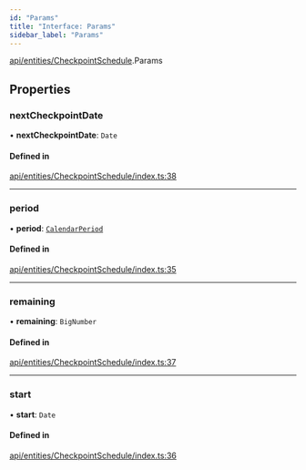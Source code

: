 ```yaml
---
id: "Params"
title: "Interface: Params"
sidebar_label: "Params"
---
```


[api/entities/CheckpointSchedule](../../../../../modules/API/Entities/CheckpointSchedule/CheckpointSchedule.md).Params

## Properties

### nextCheckpointDate

• **nextCheckpointDate**: `Date`

#### Defined in

[api/entities/CheckpointSchedule/index.ts:38](https://github.com/PolymeshAssociation/polymesh-sdk/blob/95e180d2/src/api/entities/CheckpointSchedule/index.ts#L38)

___

### period

• **period**: [`CalendarPeriod`](../../../../Types/CalendarPeriod/CalendarPeriod.md)

#### Defined in

[api/entities/CheckpointSchedule/index.ts:35](https://github.com/PolymeshAssociation/polymesh-sdk/blob/95e180d2/src/api/entities/CheckpointSchedule/index.ts#L35)

___

### remaining

• **remaining**: `BigNumber`

#### Defined in

[api/entities/CheckpointSchedule/index.ts:37](https://github.com/PolymeshAssociation/polymesh-sdk/blob/95e180d2/src/api/entities/CheckpointSchedule/index.ts#L37)

___

### start

• **start**: `Date`

#### Defined in

[api/entities/CheckpointSchedule/index.ts:36](https://github.com/PolymeshAssociation/polymesh-sdk/blob/95e180d2/src/api/entities/CheckpointSchedule/index.ts#L36)
